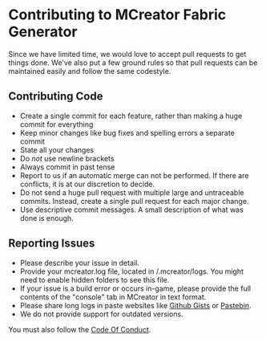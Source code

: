 # Contributing to MCreator Fabric Generator

Since we have limited time, we would love to accept pull requests to get things done. We've also put a few ground rules so that pull requests can be maintained easily and follow the same codestyle.

## Contributing Code
* Create a single commit for each feature, rather than making a huge commit for everything
* Keep minor changes like bug fixes and spelling errors a separate commit
* State all your changes
* Do *not* use newline brackets
* Always commit in past tense
* Report to us if an automatic merge can not be performed. If there are conflicts, it is at our discretion to decide.
* Do not send a huge pull request with multiple large and untraceable commits. Instead, create a single pull request for each major change.
* Use descriptive commit messages. A small description of what was done is enough.

## Reporting Issues
* Please describe your issue in detail.
* Provide your mcreator.log file, located in <Userdir>/.mcreator/logs. You might need to enable hidden folders to see this file.
* If your issue is a build error or occurs in-game, please provide the full contents of the "console" tab in MCreator in text format.
* Please share long logs in paste websites like [Github Gists](https://gist.github.com/) or [Pastebin](https://pastebin.com/).
* We do not provide support for outdated versions.

You must also follow the [Code Of Conduct](https://github.com/ClothCreators/MCreatorFabricGenerator/blob/1.15.2/CODE_OF_CONDUCT.md).
